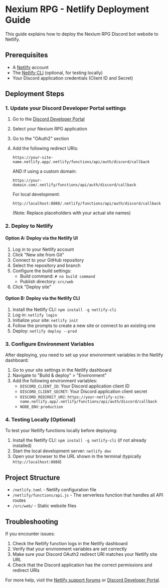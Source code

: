 # Nexium RPG - Netlify Deployment Guide

This guide explains how to deploy the Nexium RPG Discord bot website to Netlify.

## Prerequisites

- A [Netlify](https://www.netlify.com/) account
- The [Netlify CLI](https://docs.netlify.com/cli/get-started/) (optional, for testing locally)
- Your Discord application credentials (Client ID and Secret)

## Deployment Steps

### 1. Update your Discord Developer Portal settings

1. Go to the [Discord Developer Portal](https://discord.com/developers/applications)
2. Select your Nexium RPG application
3. Go to the "OAuth2" section
4. Add the following redirect URIs:
   ```
   https://your-site-name.netlify.app/.netlify/functions/api/auth/discord/callback
   ```
   AND if using a custom domain:
   ```
   https://your-domain.com/.netlify/functions/api/auth/discord/callback
   ```
   For local development:
   ```
   http://localhost:8888/.netlify/functions/api/auth/discord/callback
   ```
   
   (Note: Replace placeholders with your actual site names)

### 2. Deploy to Netlify

#### Option A: Deploy via the Netlify UI

1. Log in to your Netlify account
2. Click "New site from Git"
3. Connect to your GitHub repository
4. Select the repository and branch
5. Configure the build settings:
   - Build command: `# no build command`
   - Publish directory: `src/web`
6. Click "Deploy site"

#### Option B: Deploy via the Netlify CLI

1. Install the Netlify CLI: `npm install -g netlify-cli`
2. Log in: `netlify login`
3. Initialize your site: `netlify init`
4. Follow the prompts to create a new site or connect to an existing one
5. Deploy: `netlify deploy --prod`

### 3. Configure Environment Variables

After deploying, you need to set up your environment variables in the Netlify dashboard:

1. Go to your site settings in the Netlify dashboard
2. Navigate to "Build & deploy" > "Environment"
3. Add the following environment variables:
   - `DISCORD_CLIENT_ID`: Your Discord application client ID
   - `DISCORD_CLIENT_SECRET`: Your Discord application client secret
   - `DISCORD_REDIRECT_URI`: `https://your-netlify-site-name.netlify.app/.netlify/functions/api/auth/discord/callback`
   - `NODE_ENV`: `production`

### 4. Testing Locally (Optional)

To test your Netlify functions locally before deploying:

1. Install the Netlify CLI: `npm install -g netlify-cli` (if not already installed)
2. Start the local development server: `netlify dev`
3. Open your browser to the URL shown in the terminal (typically `http://localhost:8888`)

## Project Structure

- `/netlify.toml` - Netlify configuration file
- `/netlify/functions/api.js` - The serverless function that handles all API routes
- `/src/web/` - Static website files

## Troubleshooting

If you encounter issues:

1. Check the Netlify function logs in the Netlify dashboard
2. Verify that your environment variables are set correctly
3. Make sure your Discord OAuth2 redirect URI matches your Netlify site URL
4. Check that the Discord application has the correct permissions and redirect URIs

For more help, visit the [Netlify support forums](https://answers.netlify.com/) or [Discord Developer Portal](https://discord.com/developers/docs/intro).
